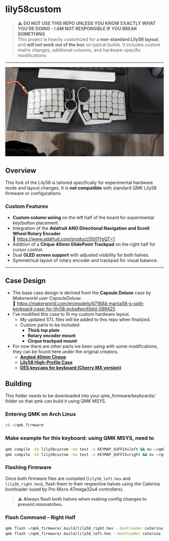 # lily58custom

> ⚠️ **DO NOT USE THIS REPO UNLESS YOU KNOW EXACTLY WHAT YOU'RE DOING - I AM NOT RESPONSIBLE IF YOU BREAK SOMETHING**  
> This project is heavily customized for a **non-standard Lily58 layout**, and **will not work out of the box** on typical builds. It includes custom matrix changes, additional columns, and hardware-specific modifications.

---
![Alt text](pictures/My%20Lily58%20Assembled.jpg)
## Overview

This fork of the Lily58 is tailored specifically for experimental hardware mods and layout changes. It is **not compatible** with standard QMK Lily58 firmware or configurations.

### Custom Features

- **Custom column wiring** on the left half of the board for experimental key/button placement.
- Integration of the **Adafruit ANO Directional Navigation and Scroll Wheel Rotary Encoder**  
  🔗 https://www.adafruit.com/product/5001?gQT=1
- Addition of a **Cirque 40mm GlidePoint Trackpad** on the right half for cursor control.
- Dual **OLED screen support** with adjusted visibility for both halves.
- Symmetrical layout of rotary encoder and trackpad for visual balance.

---

## Case Design

- The base case design is derived from the **Capsule Deluxe** case by *Makerworld user CapsuleDeluxe*:  
  🔗 https://makerworld.com/en/models/671684-manta58-s-split-keyboard-case-for-lily58-pcbs#profileId-599425  
- I’ve modified this case to fit my custom hardware layout.  
  - My updated STL files will be added to this repo when finalized.
  - Custom parts to be included:
    - **Thick top plate**
    - **Rotary encoder mount**
    - **Cirque trackpad mount**
- For now there are other parts ive been using with some modifications, they can be found here under the original creators.
    - **[Angled 40mm Cirque](https://www.printables.com/model/409016-angled-40mm-cirque-trackpad-holder-for-lily58)**
    - **[Lily58 High-Profile Case](https://www.thingiverse.com/thing:4486280)**
    - **[DES keycaps for keyboard (Cherry MX version)](https://www.printables.com/model/865075-des-keycaps-for-keyboard-cherry-mx-version)**

## Building
This folder needs to be downloaded into your qmk_firmware/keyboards/ folder so that qmk can build it using QMK MSYS.


### Entering QMK on Arch Linux

```bash
cd ~/qmk_firmware
```
### Make example for this keyboard: using QMK MSYS, need to 

```bash
qmk compile -kb lily58custom -km test -e KEYMAP_SUFFIX=left && mv ~/qmk_firmware/.build/lily58custom_test.hex ~/qmk_firmware/.build/lily58_left.hex
qmk compile -kb lily58custom -km test -e KEYMAP_SUFFIX=right && mv ~/qmk_firmware/.build/lily58custom_test.hex ~/qmk_firmware/.build/lily58_right.hex
```
### Flashing Firmware

Once both firmware files are compiled (`lily58_left.hex` and `lily58_right.hex`), flash them to their respective halves using the Caterina bootloader (used by Pro Micro ATmega32u4 controllers).

> ⚠️ **Always flash both halves when making config changes to prevent mismatches.**

### Flash Command – Right Half

```bash
qmk flash ~/qmk_firmware/.build/lily58_right.hex --bootloader caterina
qmk flash ~/qmk_firmware/.build/lily58_left.hex --bootloader caterina
```